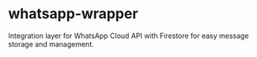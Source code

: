 # whatsapp-wrapper
Integration layer for WhatsApp Cloud API with Firestore for easy message storage and management.
